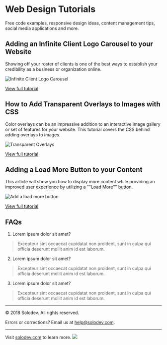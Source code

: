 ﻿# Web Design Tutorials
Free code examples, responsive design ideas, content management tips, social media applications and more.

## Adding an Infinite Client Logo Carousel to your Website
Showing off your roster of clients is one of the best ways to establish your credibility as a business or organization online.

![Infinite Client Logo Carousel](https://www.solodev.com/core/fileparse.php/131/urlt/client-logo-slider-featured.jpg)

[View full tutorial](https://www.solodev.com/blog/web-design/adding-an-infinite-client-logo-carousel-to-your-website.stml)

## How to Add Transparent Overlays to Images with CSS
Color overlays can be an impressive addition to an interactive image gallery or set of features for your website. This tutorial covers the CSS behind adding overlays to images.

![Transparent Overlays](https://www.solodev.com/core/fileparse.php/131/urlt/transparent-color-overlays.jpg)

[View full tutorial](https://www.solodev.com/blog/web-design/how-to-add-transparent-overlays-to-images-with-css.stml)

## Adding a Load More Button to your Content
This article will show you how to display more content while providing an improved user experience by utilizing a ""Load More"" button.

![Add a load more button](https://www.solodev.com/core/fileparse.php/131/urlt/load-more-img.jpg)

[View full tutorial](https://www.solodev.com/blog/web-design/adding-a-load-more-button-to-your-content.stml)

## FAQs
1. Lorem ipsum dolor sit amet?
> Excepteur sint occaecat cupidatat non proident, sunt in culpa qui officia deserunt mollit anim id est laborum.

2. Lorem ipsum dolor sit amet?
> Excepteur sint occaecat cupidatat non proident, sunt in culpa qui officia deserunt mollit anim id est laborum.

3. Lorem ipsum dolor sit amet?
> Excepteur sint occaecat cupidatat non proident, sunt in culpa qui officia deserunt mollit anim id est laborum.

---
© 2018 Solodev. All rights reserved. 

Errors or corrections? Email us at help@solodev.com.

---
Visit [solodev.com](https://www.solodev.com/) to learn more. <img src="https://www.google-analytics.com/collect?v=1&tid=UA-3849724-1&cid=1&t=event&ec=github_aws&ea=pro&cs=github&cm=github&cn=github_web_design" />
